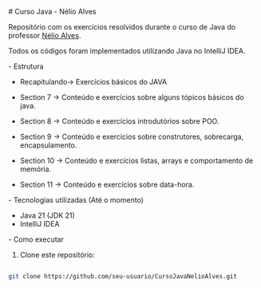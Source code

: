 ﻿\# Curso Java - Nélio Alves

Repositório com os exercícios resolvidos durante o curso de Java do professor [Nélio Alves](https://www.udemy.com/course/java-curso-completo/).

Todos os códigos foram implementados utilizando Java no IntelliJ IDEA.



\- Estrutura

- Recapitulando→ Exercícios básicos do JAVA


- Section 7 → Conteúdo e exercícios sobre alguns tópicos básicos do java.


- Section 8 → Conteúdo e exercícios introdutórios sobre POO.


- Section 9 → Conteúdo e exercícios sobre construtores, sobrecarga, encapsulamento.


- Section 10 → Conteúdo e exercícios listas, arrays e comportamento de memória.


- Section 11 → Conteúdo e exercícios sobre data-hora.

\- Tecnologias utilizadas (Até o momento)

* Java 21 (JDK 21)
* IntelliJ IDEA

\- Como executar

1. Clone este repositório:

```bash

git clone https://github.com/seu-usuario/CursoJavaNelioAlves.git
